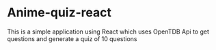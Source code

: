 # Anime-quiz-react
This is a simple application using React which uses OpenTDB Api to get questions and generate a quiz of 10 questions
